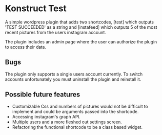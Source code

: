 # Konstruct Test

A simple wordpress plugin that adds two shortcodes, [test] which outputs 'TEST SUCCEEDED' as a string and [instafeed] which outputs 5 of the most recent pictures from the users instagram account.

The plugin includes an admin page where the user can authorize the plugin to access their data.

## Bugs

The plugin only supports a single users account currently. To switch accounts unfortunately you must uninstall the plugin and reinstall it.

## Possible future features

- Customizable Css and numbers of pictures would not be difficult to implement and could be arguments passed into the shortcode.
- Accessing instagram's graph API.
- Multiple users and a more fleshed out settings screen.
- Refactoring the functional shortcode to be a class based widget.
